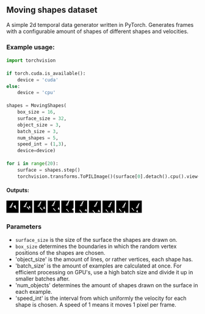 ## Moving shapes dataset

A simple 2d temporal data generator written in PyTorch. Generates frames with a configurable amount of shapes of different shapes and velocities.


### Example usage:
```Python
import torchvision

if torch.cuda.is_available():
    device = 'cuda'
else:
    device = 'cpu'

shapes = MovingShapes(
    box_size = 16,
    surface_size = 32,
    object_size = 3,
    batch_size = 3,
    num_shapes = 5,
    speed_int = (1,3),
    device=device)

for i in range(20):
    surface = shapes.step()
    torchvision.transforms.ToPILImage()(surface[0].detach().cpu().view(32,32)).show()
```

#### Outputs:

![Image](example%20images/objs1.jpg?raw=true)
![Image](example%20images/objs2.jpg?raw=true)
![Image](example%20images/objs3.jpg?raw=true)
![Image](example%20images/objs4.jpg?raw=true)
![Image](example%20images/objs5.jpg?raw=true)
![Image](example%20images/objs6.jpg?raw=true)
![Image](example%20images/objs7.jpg?raw=true)
![Image](example%20images/objs8.jpg?raw=true)
![Image](example%20images/objs9.jpg?raw=true)
![Image](example%20images/objs10.jpg?raw=true)

### Parameters

- `surface_size` is the size of the surface the shapes are drawn on.
- `box_size` determines the boundaries in which the random vertex positions of the shapes are chosen. 
- 'object_size' is the amount of lines, or rather vertices, each shape has.
- 'batch_size' is the amount of examples are calculated at once. For efficient processing on GPU's, use a high batch size and divide it up in smaller batches after.
- 'num_objects' determines the amount of shapes drawn on the surface in each example.
- 'speed_int' is the interval from which uniformly the velocity for each shape is chosen. A speed of 1 means it moves 1 pixel per frame.

